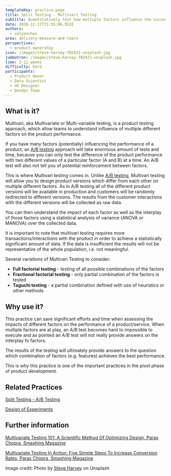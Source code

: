 ```yaml
---
templateKey: practice-page
title: Split Testing - Multivari Testing
subtitle: Quantitatively test how multiple factors influence the success of a design
date: 2018-12-17T21:55:06.953Z
authors:
  - valyonchev
area: delivery-measure-and-learn
perspectives:
  - product-ownership
icon: /images/steve-harvey-702421-unsplash.jpg
jumbotron: /images/steve-harvey-702421-unsplash.jpg
time: 2-12 weeks
difficulty: hard
participants:
  - Product Owner
  - Data Scientist
  - UX Designer
  - DevOps Team
---
```

## What is it?

Multivari, aka Multivariate or Multi-variable testing, is a product testing approach, which allow teams to understand influence of multiple different factors on the product performance.

If you have many factors (potentially) influencing the performance of a product, an [A/B testing](https://openpracticelibrary.com/practice/split-testing-a-b-testing/) approach will take enormous amount of tests and time, because you can only test the difference of the product performance with two different values of a particular factor (A and B) at a time. An A/B test will also not tell you of potential reinforcement between factors.

This is where Multivari testing comes in. Unlike [A/B testing](https://openpracticelibrary.com/practice/split-testing-a-b-testing/), Multivari testing will allow you to design product versions which differ from each other on multiple different factors. As in A/B testing all of the different product versions will be available in production and customers will be randomly redirected to different versions. The results from the customer interactions with the different versions will be collected as raw data.

You can then understand the impact of each factor as well as the interplay of those factors using a statistical analysis of variance (ANOVA or MANOVA) over the collected data.

It is important to note that multivari testing requires more transactions/interactions with the product in order to achieve a statistically significant amount of data. If the data is insufficient the results will not be representative of the whole population, i.e. not meaningful.

Several variations of Multivari Testing to consider:

* **Full factorial testing** - testing of all possible combinations of the factors
* **Fractional factorial testing** - only partial combination of the factors is tested
* **Taguchi testing** - a partial combination defined with use of heuristics or other methods

## Why use it?

This practice can save significant efforts and time when assessing the impacts of different factors on the performance of a product/service. When multiple factors are at play, an A/B test becomes hard to impossible to execute and as pointed an A/B test will not really provide answers on the interplay fo factors.

The results of the testing will ultimately provide answers to the question which combination of factors (e.g. features) achieves the best performance.

This is why this practice is one of the important practices in the pivot phase of product development.

## Related Practices

[Split Testing - A/B Testing](https://openpracticelibrary.com/practice/split-testing-a-b-testing/)

[Design of Experiments](https://openpracticelibrary.com/practice/design-of-experiments/)

## Further information

[Multivariate Testing 101: A Scientific Method Of Optimizing Design, Paras Chopra, Smashing Magazine ](https://www.smashingmagazine.com/2011/04/multivariate-testing-101-a-scientific-method-of-optimizing-design/)

[Multivariate Testing In Action: Five Simple Steps To Increase Conversion Rates, Paras Chopra, Smashing Magazine](https://www.smashingmagazine.com/2010/11/multivariate-testing-in-action-five-simple-steps-to-increase-conversion-rates/)

Image credit: Photo by [Steve Harvey](https://unsplash.com/photos/kV7S3tyvKa8) on Unsplash
